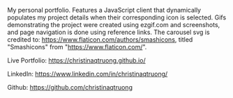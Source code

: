 My personal portfolio. Features a JavaScript client that dynamically populates my project details when their corresponding icon is selected. Gifs demonstrating the project were created using ezgif.com and screenshots, and page navigation is done using reference links. The carousel svg is credited to: https://www.flaticon.com/authors/smashicons, titled "Smashicons" from "https://www.flaticon.com/".

Live Portfolio: https://christinaqtruong.github.io/ 

LinkedIn: https://www.linkedin.com/in/christinaqtruong/

Github: https://github.com/christinaqtruong




